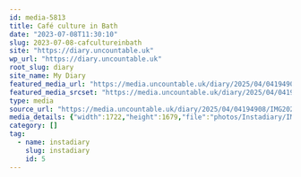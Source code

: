 ```yaml
---
id: media-5813
title: Café culture in Bath
date: "2023-07-08T11:30:10"
slug: 2023-07-08-cafcultureinbath
site: "https://diary.uncountable.uk"
wp_url: "https://diary.uncountable.uk"
root_slug: diary
site_name: My Diary
featured_media_url: "https://media.uncountable.uk/diary/2025/04/04194908/IMG20230708123010-edited.webp"
featured_media_srcset: "https://media.uncountable.uk/diary/2025/04/04194908/IMG20230708123010-edited-300x293.webp 300w, https://media.uncountable.uk/diary/2025/04/04194908/IMG20230708123010-edited-1024x998.webp 1024w, https://media.uncountable.uk/diary/2025/04/04194908/IMG20230708123010-edited-150x150.webp 150w, https://media.uncountable.uk/diary/2025/04/04194908/IMG20230708123010-edited-640x624.webp 640w, https://media.uncountable.uk/diary/2025/04/04194908/IMG20230708123010-edited.webp 1722w"
type: media
source_url: "https://media.uncountable.uk/diary/2025/04/04194908/IMG20230708123010-edited.webp"
media_details: {"width":1722,"height":1679,"file":"photos/Instadiary/IMG20230708123010-edited.webp","filesize":190044,"sizes":{"medium":{"file":"IMG20230708123010-edited-300x293.webp","width":300,"height":293,"filesize":24834,"mime_type":"image/webp","source_url":"https://media.uncountable.uk/diary/2025/04/04194908/IMG20230708123010-edited-300x293.webp"},"large":{"file":"IMG20230708123010-edited-1024x998.webp","width":1024,"height":998,"filesize":162640,"mime_type":"image/webp","source_url":"https://media.uncountable.uk/diary/2025/04/04194908/IMG20230708123010-edited-1024x998.webp"},"thumbnail":{"file":"IMG20230708123010-edited-150x150.webp","width":150,"height":150,"filesize":8242,"mime_type":"image/webp","source_url":"https://media.uncountable.uk/diary/2025/04/04194908/IMG20230708123010-edited-150x150.webp"},"mobwidth":{"file":"IMG20230708123010-edited-640x624.webp","width":640,"height":624,"filesize":83850,"mime_type":"image/webp","source_url":"https://media.uncountable.uk/diary/2025/04/04194908/IMG20230708123010-edited-640x624.webp"},"full":{"file":"IMG20230708123010-edited.webp","width":1722,"height":1679,"mime_type":"image/webp","source_url":"https://media.uncountable.uk/diary/2025/04/04194908/IMG20230708123010-edited.webp"}},"image_meta":{"aperture":"0","credit":"","camera":"","caption":"","created_timestamp":"0","copyright":"","focal_length":"0","iso":"0","shutter_speed":"0","title":"","orientation":"0","keywords":[]}}
category: []
tag:
  - name: instadiary
    slug: instadiary
    id: 5
---
```



